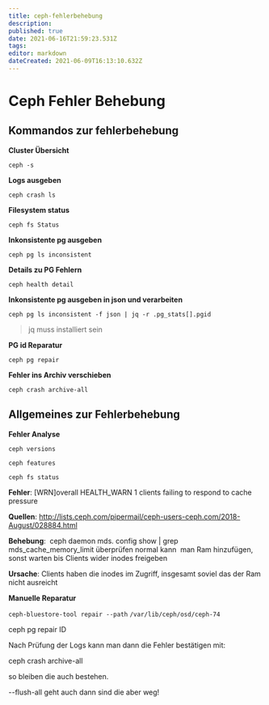 ```yaml
---
title: ceph-fehlerbehebung
description: 
published: true
date: 2021-06-16T21:59:23.531Z
tags: 
editor: markdown
dateCreated: 2021-06-09T16:13:10.632Z
---
```


# Ceph Fehler Behebung

## Kommandos zur fehlerbehebung

**Cluster Übersicht**

`ceph -s`

**Logs ausgeben**

`ceph crash ls`

**Filesystem status**

`ceph fs Status`

**Inkonsistente pg ausgeben**

`ceph pg ls inconsistent`

**Details zu PG Fehlern**

`ceph health detail`

**Inkonsistente pg ausgeben in json und verarbeiten**

`ceph pg ls inconsistent -f json | jq -r .pg_stats[].pgid`

>  jq muss installiert sein

**PG id Reparatur**

`ceph pg repair`

**Fehler ins Archiv verschieben**

`ceph crash archive-all`


## Allgemeines zur Fehlerbehebung


**Fehler Analyse**

`ceph versions`

`ceph features`

`ceph fs status`


**Fehler**: [WRN]overall HEALTH_WARN 1 clients failing to respond to cache pressure

**Quellen**: http://lists.ceph.com/pipermail/ceph-users-ceph.com/2018-August/028884.html

**Behebung**: 
 ceph daemon mds.<MDS> config show | grep mds_cache_memory_limit 
überprüfen normal kann  man Ram hinzufügen, sonst warten bis Clients 
wider inodes freigeben

**Ursache**: Clients haben die inodes im Zugriff, insgesamt soviel das der Ram nicht ausreicht


**Manuelle Reparatur**

`ceph-bluestore-tool repair --path` `/var/lib/ceph/osd/ceph-74`


ceph pg repair ID 


Nach Prüfung der Logs kann man dann die Fehler bestätigen mit:  


ceph crash archive-all  


so bleiben die auch bestehen. 


--flush-all geht auch dann sind die aber weg!
